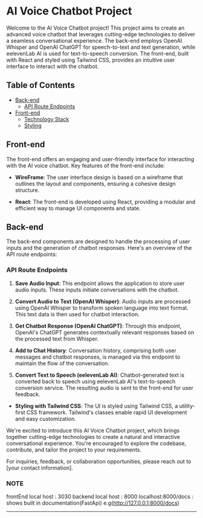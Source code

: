 # AI Voice Chatbot Project

Welcome to the AI Voice Chatbot project! This project aims to create an advanced voice chatbot that leverages cutting-edge technologies to deliver a seamless conversational experience. The back-end employs OpenAI Whisper and OpenAI ChatGPT for speech-to-text and text generation, while eelevenLab AI is used for text-to-speech conversion. The front-end, built with React and styled using Tailwind CSS, provides an intuitive user interface to interact with the chatbot.

## Table of Contents

- [Back-end](#back-end)
  - [API Route Endpoints](#api-route-endpoints)
- [Front-end](#front-end)
  - [Technology Stack](#technology-stack)
  - [Styling](#styling)

## Front-end

The front-end offers an engaging and user-friendly interface for interacting with the AI voice chatbot. Key features of the front-end include:

- **WireFrame**: The user interface design is based on a wireframe that outlines the layout and components, ensuring a cohesive design structure.

- **React**: The front-end is developed using React, providing a modular and efficient way to manage UI components and state.

## Back-end

The back-end components are designed to handle the processing of user inputs and the generation of chatbot responses. Here's an overview of the API route endpoints:

### API Route Endpoints

1. **Save Audio Input**: This endpoint allows the application to store user audio inputs. These inputs initiate conversations with the chatbot.

2. **Convert Audio to Text (OpenAI Whisper)**: Audio inputs are processed using OpenAI Whisper to transform spoken language into text format. This text data is then used for chatbot interaction.

3. **Get Chatbot Response (OpenAI ChatGPT)**: Through this endpoint, OpenAI's ChatGPT generates contextually relevant responses based on the processed text from Whisper.

4. **Add to Chat History**: Conversation history, comprising both user messages and chatbot responses, is managed via this endpoint to maintain the flow of the conversation.

5. **Convert Text to Speech (eelevenLab AI)**: Chatbot-generated text is converted back to speech using eelevenLab AI's text-to-speech conversion service. The resulting audio is sent to the front-end for user feedback.

- **Styling with Tailwind CSS**: The UI is styled using Tailwind CSS, a utility-first CSS framework. Tailwind's classes enable rapid UI development and easy customization.

We're excited to introduce this AI Voice Chatbot project, which brings together cutting-edge technologies to create a natural and interactive conversational experience. You're encouraged to explore the codebase, contribute, and tailor the project to your requirements.

For inquiries, feedback, or collaboration opportunities, please reach out to [your contact information].

### NOTE

frontEnd local host : 3030
backend local host : 8000
localhost:8000/docs : shows built in documentation(FastApi) e.g(http://127.0.0.1:8000/docs)

---
